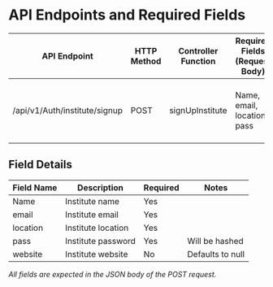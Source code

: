 # API Endpoints and Required Fields

| API Endpoint                | HTTP Method | Controller Function   | Required Fields (Request Body)         | Variable Names in Code         |
|-----------------------------|-------------|----------------------|----------------------------------------|-------------------------------|
| /api/v1/Auth/institute/signup | POST        | signUpInstitute      | Name, email, location, pass            | Name, email, location, pass, website (optional) |

## Field Details

| Field Name | Description                | Required | Notes                |
|------------|----------------------------|----------|----------------------|
| Name       | Institute name             | Yes      |                      |
| email      | Institute email            | Yes      |                      |
| location   | Institute location         | Yes      |                      |
| pass       | Institute password         | Yes      | Will be hashed       |
| website    | Institute website          | No       | Defaults to null     |

*All fields are expected in the JSON body of the POST request.*